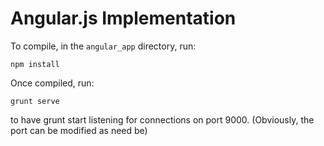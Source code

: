 # Angular.js Implementation

To compile, in the `angular_app` directory, run:

	npm install

Once compiled, run:

	grunt serve

to have grunt start listening for connections on port 9000. (Obviously, the port can be modified as need be)